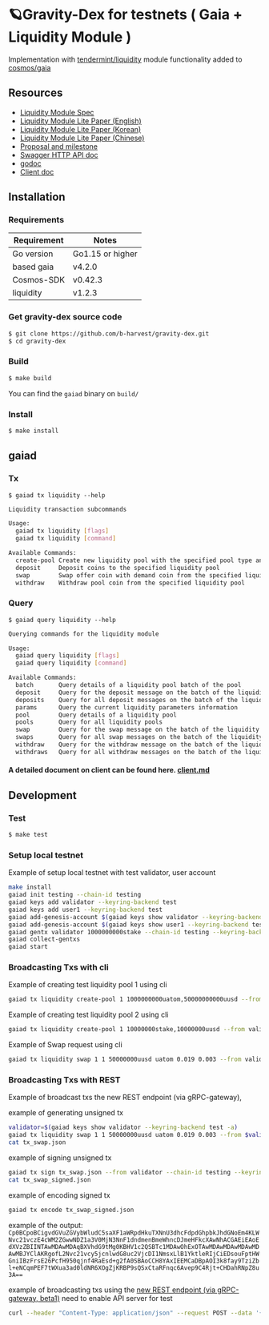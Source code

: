 # 🪐Gravity-Dex for testnets ( Gaia + Liquidity Module )

Implementation with [tendermint/liquidity](https://github.com/tendermint/liquidity) module functionality added to [cosmos/gaia](https://github.com/cosmos/gaia)

## Resources
 - [Liquidity Module Spec](https://github.com/tendermint/liquidity/tree/develop/x/liquidity/spec)
 - [Liquidity Module Lite Paper (English)](https://github.com/tendermint/liquidity/tree/develop/doc/LiquidityModuleLightPaper_EN.pdf)
 - [Liquidity Module Lite Paper (Korean)](https://github.com/tendermint/liquidity/tree/develop/doc/LiquidityModuleLightPaper_KO.pdf)
 - [Liquidity Module Lite Paper (Chinese)](https://github.com/tendermint/liquidity/tree/develop/doc/LiquidityModuleLightPaper_ZH.pdf)
 - [Proposal and milestone](https://github.com/b-harvest/Liquidity-Module-For-the-Hub)
 - [Swagger HTTP API doc](https://app.swaggerhub.com/apis-docs/bharvest/cosmos-sdk_liquidity_module_rest_and_g_rpc_gateway_docs)
 - [godoc](https://pkg.go.dev/github.com/tendermint/liquidity)
 - [Client doc](https://github.com/tendermint/liquidity/tree/develop/doc/client.md)
 

## Installation

### Requirements

| Requirement | Notes            |
| ----------- | ---------------- |
| Go version  | Go1.15 or higher |
| based gaia  | v4.2.0           |
| Cosmos-SDK  | v0.42.3          |
| liquidity   | v1.2.3           |

### Get gravity-dex source code

```bash
$ git clone https://github.com/b-harvest/gravity-dex.git
$ cd gravity-dex
```

### Build

```bash
$ make build 
```

You can find the `gaiad` binary on `build/`

### Install

```bash
$ make install 
```

## gaiad

### Tx


`$ gaiad tx liquidity --help`

```bash
Liquidity transaction subcommands

Usage:
  gaiad tx liquidity [flags]
  gaiad tx liquidity [command]

Available Commands:
  create-pool Create new liquidity pool with the specified pool type and deposit coins
  deposit     Deposit coins to the specified liquidity pool
  swap        Swap offer coin with demand coin from the specified liquidity pool with the given order price
  withdraw    Withdraw pool coin from the specified liquidity pool
```

### Query

`$ gaiad query liquidity --help`

```bash
Querying commands for the liquidity module

Usage:
  gaiad query liquidity [flags]
  gaiad query liquidity [command]

Available Commands:
  batch       Query details of a liquidity pool batch of the pool
  deposit     Query for the deposit message on the batch of the liquidity pool specified pool-id and msg-index
  deposits    Query for all deposit messages on the batch of the liquidity pool specified pool-id
  params      Query the current liquidity parameters information
  pool        Query details of a liquidity pool
  pools       Query for all liquidity pools
  swap        Query for the swap message on the batch of the liquidity pool specified pool-id and msg-index
  swaps       Query for all swap messages on the batch of the liquidity pool specified pool-id
  withdraw    Query for the withdraw message on the batch of the liquidity pool specified pool-id and msg-index
  withdraws   Query for all withdraw messages on the batch of the liquidity pool specified pool-id
```

#### A detailed document on client can be found here. [client.md](doc/client.md)

## Development

### Test

```bash
$ make test
```

### Setup local testnet

Example of setup local testnet with test validator, user account

```bash
make install
gaiad init testing --chain-id testing
gaiad keys add validator --keyring-backend test
gaiad keys add user1 --keyring-backend test
gaiad add-genesis-account $(gaiad keys show validator --keyring-backend test -a) 10000000000stake,10000000000uatom,500000000000uusd
gaiad add-genesis-account $(gaiad keys show user1 --keyring-backend test -a) 10000000000stake,10000000000uatom,500000000000uusd
gaiad gentx validator 1000000000stake --chain-id testing --keyring-backend test
gaiad collect-gentxs
gaiad start
```

### Broadcasting Txs with cli

Example of creating test liquidity pool 1 using cli

```bash
gaiad tx liquidity create-pool 1 1000000000uatom,50000000000uusd --from user1 --keyring-backend test --chain-id testing -y
```

Example of creating test liquidity pool 2 using cli

```bash
gaiad tx liquidity create-pool 1 10000000stake,10000000uusd --from validator --keyring-backend test --chain-id testing -y
```

Example of Swap request using cli

```bash
gaiad tx liquidity swap 1 1 50000000uusd uatom 0.019 0.003 --from validator --chain-id testing --keyring-backend test -y
```

### Broadcasting Txs with REST

Example of broadcast txs the new REST endpoint (via gRPC-gateway),

example of generating unsigned tx 

```bash
validator=$(gaiad keys show validator --keyring-backend test -a)
gaiad tx liquidity swap 1 1 50000000uusd uatom 0.019 0.003 --from $validator --chain-id testing --generate-only > tx_swap.json
cat tx_swap.json
```

example of signing unsigned tx

```bash
gaiad tx sign tx_swap.json --from validator --chain-id testing --keyring-backend test -y > tx_swap_signed.json
cat tx_swap_signed.json
```

example of encoding signed tx

```bash
gaiad tx encode tx_swap_signed.json
```

example of the output: `Cp0BCpoBCigvdGVuZGVybWludC5saXF1aWRpdHkuTXNnU3dhcFdpdGhpbkJhdGNoEm4KLWNvc21vczE4cWM2ZGwwNDZ1a3V0MjN3NnF1dndmenBmeWhncDJmeHFkcXAwNhACGAEiEAoEdXVzZBIINTAwMDAwMDAqBXVhdG9tMg0KBHV1c2QSBTc1MDAwOhExOTAwMDAwMDAwMDAwMDAwMBJYClAKRgofL2Nvc21vcy5jcnlwdG8uc2VjcDI1NmsxLlB1YktleRIjCiEDsouFptHWGniIBzFrsE26PcfH950qjnf4RaEsd+g2fA0SBAoCCH8YAxIEEMCaDBpAOI3k8fay9TziZbl+eNCqmPEF7tWXua3ad0ldNR6XOgZjKRBP9sQSxCtaRFnqc6Avep9C4Rjt+CHDahRNpZ8u3A==`

example of broadcasting txs using the [new REST endpoint (via gRPC-gateway, beta1)](https://github.com/cosmos/cosmos-sdk/blob/master/docs/migrations/rest.md#migrating-to-new-rest-endpoints)
need to enable API server for test

```bash
curl --header "Content-Type: application/json" --request POST --data '{"tx_bytes":"Cp0BCpoBCigvdGVuZGVybWludC5saXF1aWRpdHkuTXNnU3dhcFdpdGhpbkJhdGNoEm4KLWNvc21vczE4cWM2ZGwwNDZ1a3V0MjN3NnF1dndmenBmeWhncDJmeHFkcXAwNhACGAEiEAoEdXVzZBIINTAwMDAwMDAqBXVhdG9tMg0KBHV1c2QSBTc1MDAwOhExOTAwMDAwMDAwMDAwMDAwMBJYClAKRgofL2Nvc21vcy5jcnlwdG8uc2VjcDI1NmsxLlB1YktleRIjCiEDsouFptHWGniIBzFrsE26PcfH950qjnf4RaEsd+g2fA0SBAoCCH8YAxIEEMCaDBpAOI3k8fay9TziZbl+eNCqmPEF7tWXua3ad0ldNR6XOgZjKRBP9sQSxCtaRFnqc6Avep9C4Rjt+CHDahRNpZ8u3A==","mode":1}' localhost:1317/cosmos/tx/v1beta1/txs
```
